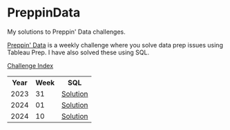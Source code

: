 # PreppinData
<p>My solutions to Preppin' Data challenges.</p>
<p><a href="https://preppindata.blogspot.com/">Preppin' Data</a> is a weekly challenge where you solve data prep issues using Tableau Prep. I have also solved these using SQL.</p>
<p><a href="https://preppindata.blogspot.com/p/the-challenge-index.html">Challenge Index</a></p>

<table>
  <tr>
    <th>Year</th>
    <th>Week</th>
    <th>SQL</th>
  </tr>
  <tr>
    <td>2023</td>
    <td>31</td>
    <td><a href="https://github.com/dori104/PreppinData/blob/main/Preppin_Data_2023_wk_31.sql">Solution</a></td>
  </tr>
  <tr>
    <td>2024</td>
    <td>01</td>
    <td><a href="https://github.com/dori104/PreppinData/blob/main/Preppin_Data_2024_wk_01.sql">Solution</a></td>
  </tr>
  <tr>
    <td>2024</td>
    <td>10</td>
    <td><a href="https://github.com/dori104/PreppinData/blob/main/Preppin_Data_2024_Wk_10.sql">Solution</a></td>
  </tr>
